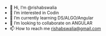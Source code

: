 - 👋 Hi, I’m @rishabswalia
- 👀 I’m interested in Codin
- 🌱 I’m currently learning DS/ALGO/Angular
- 💞️ I’m looking to collaborate on ANGULAR
- 📫 How to reach me rishabswalia@gmail.com

<!---
rishabswalia/rishabswalia is a ✨ special ✨ repository because its `README.md` (this file) appears on your GitHub profile.
You can click the Preview link to take a look at your changes.
--->

